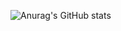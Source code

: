 ![Anurag's GitHub stats](https://github-readme-stats.vercel.app/api?username=SyafaHadyan&count_private=true)
